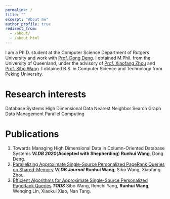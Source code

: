 ```yaml
---
permalink: /
title: ""
excerpt: "About me"
author_profile: true
redirect_from: 
  - /about/
  - /about.html
---
```

I am a Ph.D. student at the Computer Science Department of Rutgers University and work with [Prof. Dong Deng](https://dongdeng.github.io). I obtained M.Phil. from the University of Queenland, under the advisory of [Prof. Xiaofang Zhou](http://staff.itee.uq.edu.au/zxf/) and [Prof. Sibo Wang](http://www1.se.cuhk.edu.hk/~swang/). I obtained B.S. in Computer Science and Technology from Peking University.


Research interests
======
Database Systems 
High Dimensional Data
Nearest Neighbor Search
Graph Data Management
Parallel Computing


Publications
======
1. Towards Managing High Dimensional Data in Column-Oriented Database Systems <em>__VLDB 2020__</em>(__Accepted with Shepherding__)
    __Runhui Wang__, Dong Deng.
1. [Parallelizing Approximate Single-Source Personalized PageRank Queries on Shared-Memory](https://link.springer.com/article/10.1007/s00778-019-00576-7) <em>__VLDB Journal__</em>
    __Runhui Wang__, Sibo Wang, Xiaofang Zhou.
1. [Efficient Algorithms for Approximate Single-Source Personalized PageRank Queries](https://dl.acm.org/doi/10.1145/3360902)  <em>__TODS__</em>
    Sibo Wang, Renchi Yang, __Runhui Wang__, Wenqing Lin, Xiaokui Xiao, Nan Tang.
    

